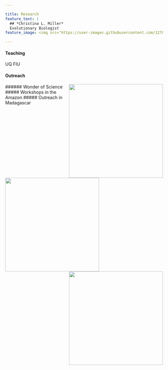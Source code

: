 ```yaml
---

title: Research
feature_text: |
  ## *Christina L. Miller* 
  Evolutionary Biologist 
feature_image: <img src="https://user-images.githubusercontent.com/127891763/236026969-3dfc3445-6ddb-4df9-8687-aeb69c4e2e09.jpg">

---
```


#### Teaching

UQ
FIU


#### Outreach

<img src="https://user-images.githubusercontent.com/127891763/234725830-af2119e3-3a92-4111-bbd0-3ec5f0bca101.jpg" align="right" width="300px"/> 
###### Wonder of Science 


<img src="https://user-images.githubusercontent.com/127891763/234727661-a1b192de-7e3e-4844-a725-e58579dfaa20.jpg" align="left" width="300px"/> 
##### Workshops in the Amazon


<img src="https://user-images.githubusercontent.com/127891763/236033411-23ac9f30-4662-461c-bde1-6ee8c95cee17.jpg" align="right" width="300px"/> 
##### Outreach in Madagascar
